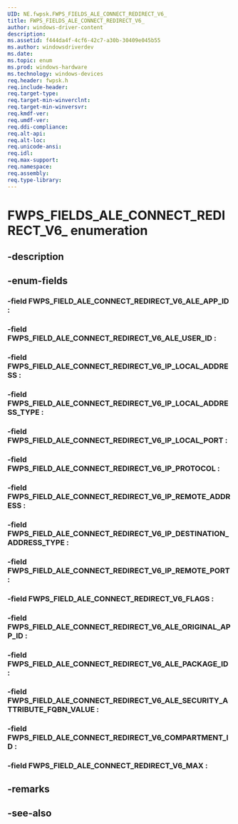 ```yaml
---
UID: NE.fwpsk.FWPS_FIELDS_ALE_CONNECT_REDIRECT_V6_
title: FWPS_FIELDS_ALE_CONNECT_REDIRECT_V6_
author: windows-driver-content
description: 
ms.assetid: f444da4f-4cf6-42c7-a30b-30409e045b55
ms.author: windowsdriverdev
ms.date: 
ms.topic: enum
ms.prod: windows-hardware
ms.technology: windows-devices
req.header: fwpsk.h
req.include-header:
req.target-type:
req.target-min-winverclnt:
req.target-min-winversvr:
req.kmdf-ver:
req.umdf-ver:
req.ddi-compliance:
req.alt-api:
req.alt-loc:
req.unicode-ansi:
req.idl:
req.max-support:
req.namespace:
req.assembly:
req.type-library:
---
```


# FWPS_FIELDS_ALE_CONNECT_REDIRECT_V6_ enumeration

## -description



## -enum-fields

### -field FWPS_FIELD_ALE_CONNECT_REDIRECT_V6_ALE_APP_ID : 
### -field FWPS_FIELD_ALE_CONNECT_REDIRECT_V6_ALE_USER_ID : 
### -field FWPS_FIELD_ALE_CONNECT_REDIRECT_V6_IP_LOCAL_ADDRESS : 
### -field FWPS_FIELD_ALE_CONNECT_REDIRECT_V6_IP_LOCAL_ADDRESS_TYPE : 
### -field FWPS_FIELD_ALE_CONNECT_REDIRECT_V6_IP_LOCAL_PORT : 
### -field FWPS_FIELD_ALE_CONNECT_REDIRECT_V6_IP_PROTOCOL : 
### -field FWPS_FIELD_ALE_CONNECT_REDIRECT_V6_IP_REMOTE_ADDRESS : 
### -field FWPS_FIELD_ALE_CONNECT_REDIRECT_V6_IP_DESTINATION_ADDRESS_TYPE : 
### -field FWPS_FIELD_ALE_CONNECT_REDIRECT_V6_IP_REMOTE_PORT : 
### -field FWPS_FIELD_ALE_CONNECT_REDIRECT_V6_FLAGS : 
### -field FWPS_FIELD_ALE_CONNECT_REDIRECT_V6_ALE_ORIGINAL_APP_ID : 
### -field FWPS_FIELD_ALE_CONNECT_REDIRECT_V6_ALE_PACKAGE_ID : 
### -field FWPS_FIELD_ALE_CONNECT_REDIRECT_V6_ALE_SECURITY_ATTRIBUTE_FQBN_VALUE : 
### -field FWPS_FIELD_ALE_CONNECT_REDIRECT_V6_COMPARTMENT_ID : 
### -field FWPS_FIELD_ALE_CONNECT_REDIRECT_V6_MAX : 

## -remarks

## -see-also